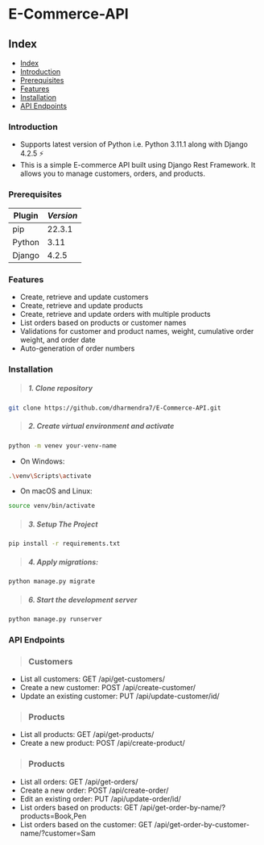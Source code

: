 # E-Commerce-API

## Index

- [Index](#index)
- [Introduction](#introduction)
- [Prerequisites](#prerequisites)
- [Features](#features)
- [Installation](#installation)
- [API Endpoints](#api-endpoints)

### Introduction

- Supports latest version of Python i.e. Python 3.11.1  along with Django 4.2.5 :zap:
- This is a simple E-commerce API built using Django Rest Framework. It allows you to manage customers, orders, and products.

### Prerequisites

| Plugin | *Version*|
| ------ | ------ |
|  pip   | 22.3.1 |
| Python | 3.11  |
| Django | 4.2.5 |

### Features

- Create, retrieve and update customers
- Create, retrieve and update products
- Create, retrieve and update orders with multiple products
- List orders based on products or customer names
- Validations for customer and product names, weight, cumulative order weight, and order date
- Auto-generation of order numbers

### Installation

> ##### 1. Clone repository

```bash
git clone https://github.com/dharmendra7/E-Commerce-API.git
```

> ##### 2. Create virtual environment and activate

```bash
python -m venev your-venv-name
```

- On Windows:
```bash
.\venv\Scripts\activate
```

- On macOS and Linux:
```bash
source venv/bin/activate
```

> ##### 3. Setup The Project

```bash
pip install -r requirements.txt
```

> ##### 4. Apply migrations:

```bash
python manage.py migrate
```

> ##### 6. Start the development server

```bash
python manage.py runserver
```


### API Endpoints

> ### Customers

-   List all customers: GET /api/get-customers/
-   Create a new customer: POST /api/create-customer/
-   Update an existing customer: PUT /api/update-customer/id/

> ### Products

-   List all products: GET /api/get-products/
-   Create a new product: POST /api/create-product/

> ### Products

-   List all orders: GET /api/get-orders/
-   Create a new order: POST /api/create-order/
-   Edit an existing order: PUT /api/update-order/id/
-   List orders based on products: GET /api/get-order-by-name/?products=Book,Pen
-   List orders based on the customer: GET /api/get-order-by-customer-name/?customer=Sam